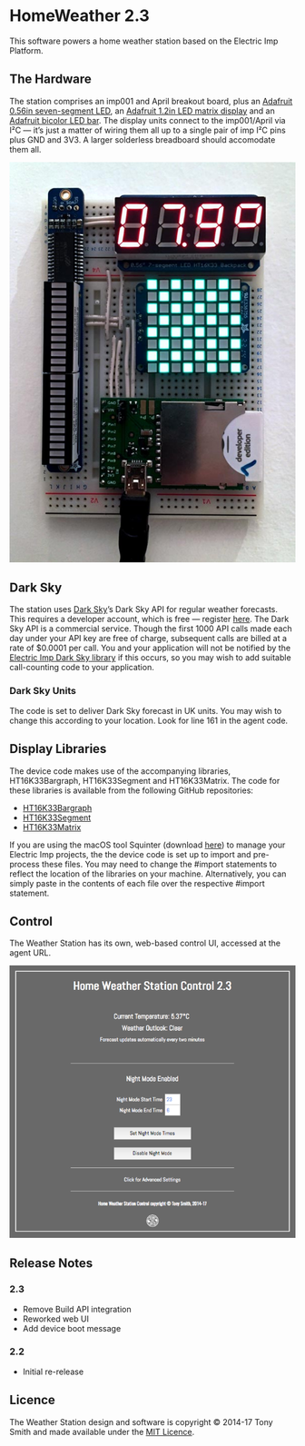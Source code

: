 # HomeWeather 2.3

This software powers a home weather station based on the Electric Imp Platform.

## The Hardware

The station comprises an imp001 and April breakout board, plus an [Adafruit 0.56in seven-segment LED](https://www.adafruit.com/products/878), an [Adafruit 1.2in LED matrix display](https://www.adafruit.com/products/1856) and an [Adafruit bicolor LED bar](https://www.adafruit.com/products/1721). The display units connect to the imp001/April via I&sup2;C &mdash; it’s just a matter of wiring them all up to a single pair of imp I&sup2;C pins plus GND and 3V3. A larger solderless breadboard should accomodate them all.

![Weather Station](ws.jpg)

## Dark Sky

The station uses [Dark Sky](https://darksky.net/)’s Dark Sky API for regular weather forecasts. This requires a developer account, which is free &mdash; register [here](https://darksky.net/dev/register). The Dark Sky API is a commercial service. Though the first 1000 API calls made each day under your API key are free of charge, subsequent calls are billed at a rate of $0.0001 per call. You and your application will not be notified by the [Electric Imp Dark Sky library](https://electricimp.com/docs/libraries/webservices/darksky/) if this occurs, so you may wish to add suitable call-counting code to your application.

### Dark Sky Units

The code is set to deliver Dark Sky forecast in UK units. You may wish to change this according to your location. Look for line 161 in the agent code.

## Display Libraries

The device code makes use of the accompanying libraries, HT16K33Bargraph, HT16K33Segment and HT16K33Matrix. The code for these libraries is available from the following GitHub repositories:

- [HT16K33Bargraph](https://github.com/smittytone/HT16K33Bargraph)
- [HT16K33Segment](https://github.com/smittytone/HT16K33Segment)
- [HT16K33Matrix](https://github.com/smittytone/HT16K33Matrix)

If you are using the macOS tool Squinter (download [here](https://electricimp.com/docs/attachments/squinter/squinter_1_0_119.zip)) to manage your Electric Imp projects, the the device code is set up to import and pre-process these files. You may need to change the #import statements to reflect the location of the libraries on your machine. Alternatively, you can simply paste in the contents of each file over the respective #import statement.

## Control

The Weather Station has its own, web-based control UI, accessed at the agent URL.

![Weather Station UI](grab01.png)

## Release Notes

### 2.3

- Remove Build API integration
- Reworked web UI
- Add device boot message

### 2.2

- Initial re-release

## Licence

The Weather Station design and software is copyright &copy; 2014-17 Tony Smith and made available under the [MIT Licence](./LICENSE).
